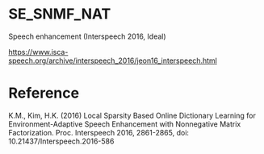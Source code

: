 # SE_SNMF_NAT
Speech enhancement (Interspeech 2016, Ideal)



https://www.isca-speech.org/archive/interspeech_2016/jeon16_interspeech.html

# Reference
K.M., Kim, H.K. (2016) Local Sparsity Based Online Dictionary Learning for Environment-Adaptive Speech Enhancement with Nonnegative Matrix Factorization. Proc. Interspeech 2016, 2861-2865, doi: 10.21437/Interspeech.2016-586
